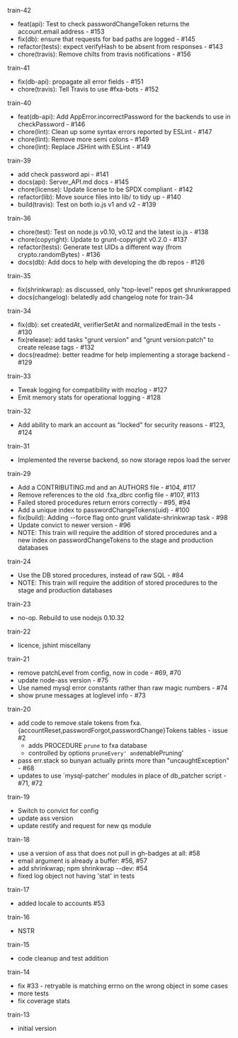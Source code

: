 train-42

- feat(api): Test to check passwordChangeToken returns the account.email address - #153
- fix(db): ensure that requests for bad paths are logged - #145
- refactor(tests): expect verifyHash to be absent from responses - #143
- chore(travis): Remove chilts from travis notifications - #156

train-41

- fix(db-api): propagate all error fields - #151
- chore(travis): Tell Travis to use #fxa-bots - #152

train-40

- feat(db-api): Add AppError.incorrectPassword for the backends to use in checkPassword - #146
- chore(lint): Clean up some syntax errors reported by ESLint - #147
- chore(lint): Remove more semi colons - #149
- chore(lint): Replace JSHint with ESLint - #149

train-39

- add check password api - #141
- docs(api): Server_API.md docs - #145
- chore(license): Update license to be SPDX compliant - #142
- refactor(lib): Move source files into lib/ to tidy up - #140
- build(travis): Test on both io.js v1 and v2 - #139

train-36

- chore(test): Test on node.js v0.10, v0.12 and the latest io.js - #138
- chore(copyright): Update to grunt-copyright v0.2.0 - #137
- refactor(tests): Generate test UIDs a different way (from crypto.randomBytes) - #136
- docs(db): Add docs to help with developing the db repos - #126

train-35

- fix(shrinkwrap): as discussed, only "top-level" repos get shrunkwrapped
- docs(changelog): belatedly add changelog note for train-34

train-34

- fix(db): set createdAt, verifierSetAt and normalizedEmail in the tests - #130
- fix(release): add tasks "grunt version" and "grunt version:patch" to create release tags - #132
- docs(readme): better readme for help implementing a storage backend - #129

train-33

- Tweak logging for compatibility with mozlog - #127
- Emit memory stats for operational logging - #128

train-32

- Add ability to mark an account as "locked" for security reasons - #123, #124

train-31

- Implemented the reverse backend, so now storage repos load the server

train-29

- Add a CONTRIBUTING.md and an AUTHORS file - #104, #117
- Remove references to the old .fxa_dbrc config file - #107, #113
- Failed stored procedures return errors correctly - #95, #94
- Add a unique index to passwordChangeTokens(uid) - #100
- fix(build): Adding --force flag onto grunt validate-shrinkwrap task - #98
- Update convict to newer version - #96
- NOTE: This train will require the addition of stored procedures and a new
  index on passwordChangeTokens to the stage and production databases

train-24

- Use the DB stored procedures, instead of raw SQL - #84
- NOTE: This train will require the addition of stored procedures to the stage and production databases

train-23

- no-op. Rebuild to use nodejs 0.10.32

train-22

- licence, jshint miscellany

train-21

- remove patchLevel from config, now in code - #69, #70
- update node-ass version - #75
- Use named mysql error constants rather than raw magic numbers - #74
- show prune messages at loglevel info - #73

train-20

- add code to remove stale tokens from
  fxa.{accountReset,passwordForgot,passwordChange}Tokens tables - issue #2
  - adds PROCEDURE `prune` to fxa database
  - controlled by options `pruneEvery' and`enablePruning'
- pass err.stack so bunyan actually prints more than "uncaughtException" - #68
- updates to use `mysql-patcher' modules in place of db_patcher script - #71, #72

train-19

- Switch to convict for config
- update ass version
- update restify and request for new qs module

train-18

- use a version of ass that does not pull in gh-badges at all: #58
- email argument is already a buffer: #56, #57
- add shrinkwrap; npm shrinkwrap --dev: #54
- fixed log object not having 'stat' in tests

train-17

- added locale to accounts #53

train-16

- NSTR

train-15

- code cleanup and test addition

train-14

- fix #33 - retryable is matching errno on the wrong object in some cases
- more tests
- fix coverage stats

train-13

- initial version
